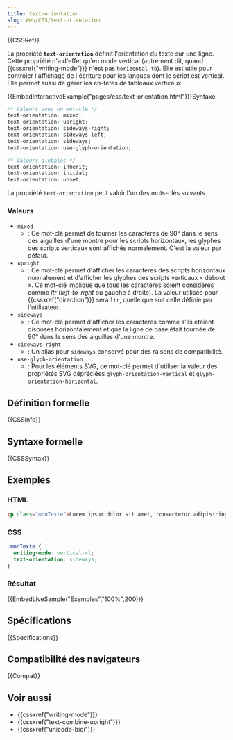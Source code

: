 ```yaml
---
title: text-orientation
slug: Web/CSS/text-orientation
---
```


{{CSSRef}}

La propriété **`text-orientation`** définit l'orientation du texte sur une ligne. Cette propriété n'a d'effet qu'en mode vertical (autrement dit, quand {{cssxref("writing-mode")}} n'est pas `horizontal-tb`). Elle est utile pour contrôler l'affichage de l'écriture pour les langues dont le script est vertical. Elle permet aussi de gérer les en-têtes de tableaux verticaux.

{{EmbedInteractiveExample("pages/css/text-orientation.html")}}Syntaxe

```css
/* Valeurs avec un mot-clé */
text-orientation: mixed;
text-orientation: upright;
text-orientation: sideways-right;
text-orientation: sideways-left;
text-orientation: sideways;
text-orientation: use-glyph-orientation;

/* Valeurs globales */
text-orientation: inherit;
text-orientation: initial;
text-orientation: unset;
```

La propriété `text-orientation` peut valoir l'un des mots-clés suivants.

### Valeurs

- `mixed`
  - : Ce mot-clé permet de tourner les caractères de 90° dans le sens des aiguilles d'une montre pour les scripts horizontaux, les glyphes des scripts verticaux sont affichés normalement. C'est la valeur par défaut.
- `upright`
  - : Ce mot-clé permet d'afficher les caractères des scripts horizontaux normalement et d'afficher les glyphes des scripts verticaux « debout ». Ce mot-clé implique que tous les caractères soient considérés comme _ltr_ (_left-to-right_ ou gauche à droite). La valeur utilisée pour {{cssxref("direction")}} sera `ltr`, quelle que soit celle définie par l'utilisateur.
- `sideways`
  - : Ce mot-clé permet d'afficher les caractères comme s'ils étaient disposés horizontalement et que la ligne de base était tournée de 90° dans le sens des aiguilles d'une montre.
- `sideways-right`
  - : Un alias pour `sideways` conservé pour des raisons de compatibilité.
- `use-glyph-orientation`
  - : Pour les éléments SVG, ce mot-clé permet d'utiliser la valeur des propriétés SVG dépréciées `glyph-orientation-vertical` et `glyph-orientation-horizontal`.

## Définition formelle

{{CSSInfo}}

## Syntaxe formelle

{{CSSSyntax}}

## Exemples

### HTML

```html
<p class="monTexte">Lorem ipsum dolor sit amet, consectetur adipisicing elit</p>
```

### CSS

```css
.monTexte {
  writing-mode: vertical-rl;
  text-orientation: sideways;
}
```

### Résultat

{{EmbedLiveSample("Exemples","100%",200)}}

## Spécifications

{{Specifications}}

## Compatibilité des navigateurs

{{Compat}}

## Voir aussi

- {{cssxref("writing-mode")}}
- {{cssxref("text-combine-upright")}}
- {{cssxref("unicode-bidi")}}
